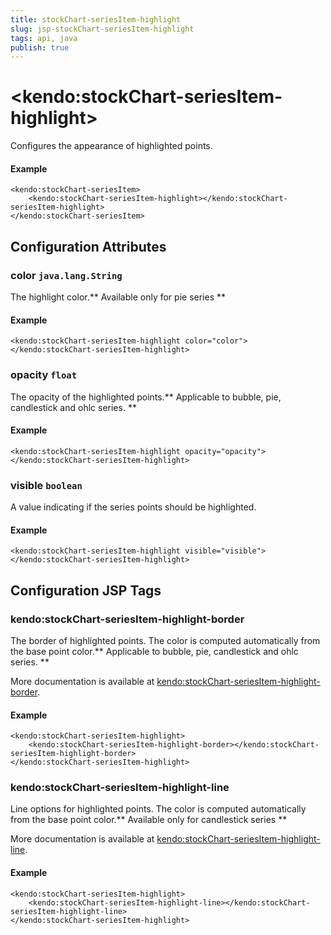 ```yaml
---
title: stockChart-seriesItem-highlight
slug: jsp-stockChart-seriesItem-highlight
tags: api, java
publish: true
---
```


# \<kendo:stockChart-seriesItem-highlight\>

Configures the appearance of highlighted points.

#### Example
    <kendo:stockChart-seriesItem>
        <kendo:stockChart-seriesItem-highlight></kendo:stockChart-seriesItem-highlight>
    </kendo:stockChart-seriesItem>

## Configuration Attributes

### color `java.lang.String`

The highlight color.** Available only for pie series **

#### Example
    <kendo:stockChart-seriesItem-highlight color="color">
    </kendo:stockChart-seriesItem-highlight>

### opacity `float`

The opacity of the highlighted points.** Applicable to bubble, pie, candlestick and ohlc series. **

#### Example
    <kendo:stockChart-seriesItem-highlight opacity="opacity">
    </kendo:stockChart-seriesItem-highlight>

### visible `boolean`

A value indicating if the series points should be highlighted.

#### Example
    <kendo:stockChart-seriesItem-highlight visible="visible">
    </kendo:stockChart-seriesItem-highlight>


##  Configuration JSP Tags

### kendo:stockChart-seriesItem-highlight-border

The border of highlighted points. The color is computed automatically from the base point color.** Applicable to bubble, pie, candlestick and ohlc series. **

More documentation is available at [kendo:stockChart-seriesItem-highlight-border](stockchart/seriesitem-highlight-border).

#### Example

    <kendo:stockChart-seriesItem-highlight>
        <kendo:stockChart-seriesItem-highlight-border></kendo:stockChart-seriesItem-highlight-border>
    </kendo:stockChart-seriesItem-highlight>

### kendo:stockChart-seriesItem-highlight-line

Line options for highlighted points. The color is computed automatically from the base point color.** Available only for candlestick series **

More documentation is available at [kendo:stockChart-seriesItem-highlight-line](stockchart/seriesitem-highlight-line).

#### Example

    <kendo:stockChart-seriesItem-highlight>
        <kendo:stockChart-seriesItem-highlight-line></kendo:stockChart-seriesItem-highlight-line>
    </kendo:stockChart-seriesItem-highlight>

 
